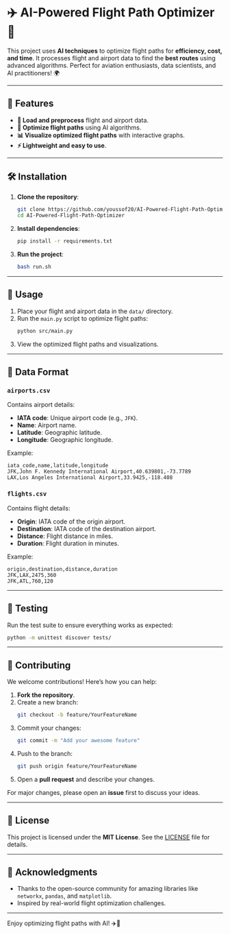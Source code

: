 # ✈️ AI-Powered Flight Path Optimizer 🚀

This project uses **AI techniques** to optimize flight paths for **efficiency, cost, and time**. It processes flight and airport data to find the **best routes** using advanced algorithms. Perfect for aviation enthusiasts, data scientists, and AI practitioners! 🌍

---

## 🎯 Features

- **📂 Load and preprocess** flight and airport data.
- **🤖 Optimize flight paths** using AI algorithms.
- **📊 Visualize optimized flight paths** with interactive graphs.
- **⚡ Lightweight and easy to use**.

---

## 🛠️ Installation

1. **Clone the repository**:
   ```bash
   git clone https://github.com/youssof20/AI-Powered-Flight-Path-Optimizer.git
   cd AI-Powered-Flight-Path-Optimizer
   ```

2. **Install dependencies**:
   ```bash
   pip install -r requirements.txt
   ```

3. **Run the project**:
   ```bash
   bash run.sh
   ```

---

## 🚀 Usage

1. Place your flight and airport data in the `data/` directory.
2. Run the `main.py` script to optimize flight paths:
   ```bash
   python src/main.py
   ```
3. View the optimized flight paths and visualizations.

---

## 📂 Data Format

### `airports.csv`
Contains airport details:
- **IATA code**: Unique airport code (e.g., `JFK`).
- **Name**: Airport name.
- **Latitude**: Geographic latitude.
- **Longitude**: Geographic longitude.

Example:
```csv
iata_code,name,latitude,longitude
JFK,John F. Kennedy International Airport,40.639801,-73.7789
LAX,Los Angeles International Airport,33.9425,-118.408
```

### `flights.csv`
Contains flight details:
- **Origin**: IATA code of the origin airport.
- **Destination**: IATA code of the destination airport.
- **Distance**: Flight distance in miles.
- **Duration**: Flight duration in minutes.

Example:
```csv
origin,destination,distance,duration
JFK,LAX,2475,360
JFK,ATL,760,120
```

---

## 🧪 Testing

Run the test suite to ensure everything works as expected:
```bash
python -m unittest discover tests/
```

---

## 🤝 Contributing

We welcome contributions! Here’s how you can help:

1. **Fork the repository**.
2. Create a new branch:
   ```bash
   git checkout -b feature/YourFeatureName
   ```
3. Commit your changes:
   ```bash
   git commit -m "Add your awesome feature"
   ```
4. Push to the branch:
   ```bash
   git push origin feature/YourFeatureName
   ```
5. Open a **pull request** and describe your changes.

For major changes, please open an **issue** first to discuss your ideas.

---

## 📜 License

This project is licensed under the **MIT License**. See the [LICENSE](LICENSE) file for details.

---

## 🙏 Acknowledgments

- Thanks to the open-source community for amazing libraries like `networkx`, `pandas`, and `matplotlib`.
- Inspired by real-world flight optimization challenges.

---

Enjoy optimizing flight paths with AI! ✈️🤖
